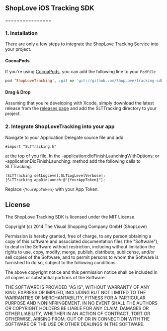 ## ShopLove iOS Tracking SDK
================

### 1. Installation
There are only a few steps to integrate the ShopLove Tracking Service into your project.

#### CocoaPods
If you're using [CocoaPods][cocoapods], you can add the following line to your
`Podfile`

```ruby
pod ‘ShopLoveTracking’, :git => 'git://github.com/ShopLove/tracking-sdk-ios.git', :tag => 'v1.0.0’
```

#### Drag & Drop
Assuming that you’re developing with Xcode, simply download the latest release from the [releases page][releases] and add the SLTTracking directory to your project.




### 2. Integrate ShopLoveTracking into your app

Navigate to your Application Delegate source file and add 

```objc
#import "SLTTracking.h"
```

at the top of you file. In the -application:didFinishLaunchingWithOptions: or -applicationDidFinishLaunching: method add the following calls to SLTTracking.


```objc
[SLTTracking setLogLevel:SLTLogLevelVerbose];
[SLTTracking appDidLaunch:@"{YourAppToken}"];
```

Replace `{YourAppToken}` with your App Token.


[cocoapods]: http://cocoapods.org
[releases]: https://github.com/ShopLove/tracking-sdk-ios/releases




## License

The ShopLove Tracking SDK is licensed under the MIT License.

Copyright (c) 2014 
The Visual Shopping Company GmbH (ShopLove)

Permission is hereby granted, free of charge, to any person obtaining a copy
of this software and associated documentation files (the "Software"), to deal
in the Software without restriction, including without limitation the rights
to use, copy, modify, merge, publish, distribute, sublicense, and/or sell
copies of the Software, and to permit persons to whom the Software is
furnished to do so, subject to the following conditions:

The above copyright notice and this permission notice shall be included in
all copies or substantial portions of the Software.

THE SOFTWARE IS PROVIDED "AS IS", WITHOUT WARRANTY OF ANY KIND, EXPRESS OR
IMPLIED, INCLUDING BUT NOT LIMITED TO THE WARRANTIES OF MERCHANTABILITY,
FITNESS FOR A PARTICULAR PURPOSE AND NONINFRINGEMENT. IN NO EVENT SHALL THE
AUTHORS OR COPYRIGHT HOLDERS BE LIABLE FOR ANY CLAIM, DAMAGES OR OTHER
LIABILITY, WHETHER IN AN ACTION OF CONTRACT, TORT OR OTHERWISE, ARISING FROM,
OUT OF OR IN CONNECTION WITH THE SOFTWARE OR THE USE OR OTHER DEALINGS IN
THE SOFTWARE.